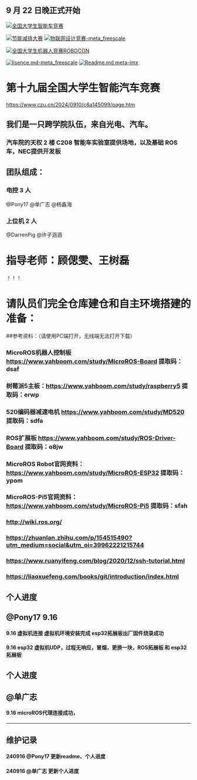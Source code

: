 ## 9 月 22 日晚正式开始
[![全国大学生智能车竞赛](https://img.shields.io/badge/2024全国大学生智能车竞赛-智能车室外赛比赛-green)](https://gitee.com/darrenpig/new_energy_coder_club/tree/master/2024%E6%99%BA%E8%83%BD%E8%BD%A6%E5%AE%A4%E5%A4%96%E8%B5%9B%E6%AF%94%E8%B5%9B)

[![节能减排大赛](https://img.shields.io/badge/节能减排大赛-仓库-blue)](https://gitee.com/darrenpig/new_energy_coder_club/tree/master/2024%E8%8A%82%E8%83%BD%E5%87%8F%E6%8E%92%E5%A4%A7%E8%B5%9B_Nearlink%E5%B0%8F%E8%BD%A6)         [![物联网设计竞赛-meta_freescale](https://img.shields.io/badge/物联网设计竞赛-仓库-brightgreen)](https://gitee.com/darrenpig/new_energy_coder_club/tree/master/2024%E7%89%A9%E8%81%94%E7%BD%91%E8%AE%BE%E8%AE%A1%E7%AB%9E%E8%B5%9B_Huawei%E6%95%B0%E9%80%9A)

[![全国大学生机器人竞赛ROBOCON](https://img.shields.io/badge/ROBOCON竞赛-全国大学生机器人竞赛-green)](https://gitee.com/darrenpig/new_energy_coder_club/tree/master/2024%E5%85%A8%E5%9B%BD%E6%9C%BA%E5%99%A8%E4%BA%BA%E7%AB%9E%E8%B5%9B_ROBOCON)

[![lisence.md-meta_freescale](https://img.shields.io/badge/lisence.md-Markdown-violet
)](https://gitee.com/darrenpig/new_energy_coder_club/blob/master/LICENSE.md)
[![Readme.md meta-imx](https://img.shields.io/badge/Readme.md-Markdown-8A2BE2
)](https://gitee.com/darrenpig/new_energy_coder_club/blob/master/README.md)

# 第十九届全国大学生智能汽车竞赛
https://www.czu.cn/2024/0910/c6a145099/page.htm
## 我们是一只跨学院队伍，来自光电、汽车。
### 汽车院的天权 2 楼 C208 智能车实验室提供场地，以及基础 ROS 车，NEC提供开发板
## 团队组成：
### 电控 3 人 
 @Pony17  @单广志  @杨鑫海 
### 上位机 2 人
 @DarrenPig  @许子涵涵 
# 指导老师：顾偲雯、王树磊
！！！
# 请队员们完全仓库建仓和自主环境搭建的准备：
##参考资料：（请使用PC端打开，无线端无法打开下载）
### MicroROS机器人控制板 https://www.yahboom.com/study/MicroROS-Board 提取码：dsaf
### 树莓派5主板：https://www.yahboom.com/study/raspberry5 提取码：erwp
### 520编码器减速电机 https://www.yahboom.com/study/MD520 提取码：sdfa
### ROS扩展板 https://www.yahboom.com/study/ROS-Driver-Board 提取码：o8jw
### MicroROS Robot官网资料：https://www.yahboom.com/study/MicroROS-ESP32 提取码：ypom
### MicroROS-Pi5官网资料：https://www.yahboom.com/study/MicroROS-Pi5 提取码：sfah
### http://wiki.ros.org/
### https://zhuanlan.zhihu.com/p/154515490?utm_medium=social&utm_oi=39962221215744
### https://www.ruanyifeng.com/blog/2020/12/ssh-tutorial.html
### https://liaoxuefeng.com/books/git/introduction/index.html

## 个人进度
##  @Pony17  9.16
#### 9.16 虚拟机连接 虚拟机环境安装完成 esp32拓展板出厂固件烧录成功 
#### 9.16 esp32 虚拟机UDP，过程无响应，冒烟，更换一块，ROS拓展板 和 esp32拓展板 

## 个人进度
##  @单广志 
#### 9.16 microROS代理连接成功， 



---

## 维护记录
#### 240916  @Pony17 更新readme、个人进度
#### 240916   @单广志 更新个人进度
